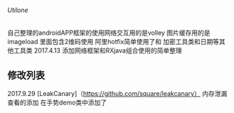 ###### Utilone
自己整理的androidAPP框架的使用网络交互用的是volley  图片缓存用的是imageload 里面包含2维码使用 阿里hotfix简单使用了和 加密工具类和日期等其他工具类
2017.4.13
添加网络框架和RXjava组合使用的简单整理

## 修改列表
2017.9.29
[LeakCanary]（https://github.com/square/leakcanary） 内存泄漏查看的添加 在手势demo类中添加了


